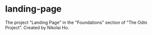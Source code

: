 # landing-page
The project "Landing Page" in the "Foundations" section of "The Odin Project".
Created by Nikolai Ho.
